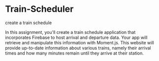 # Train-Scheduler
 create a train schedule

In this assignment, you'll create a train schedule application that 
incorporates Firebase to host arrival and departure data. Your app will 
retrieve and manipulate this information with Moment.js. 
This website will provide up-to-date information about various trains, 
namely their arrival times and how many minutes remain until they arrive at 
their station.
